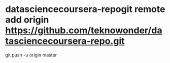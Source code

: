 # datasciencecoursera-repogit remote add origin https://github.com/teknowonder/datasciencecoursera-repo.git
git push -u origin master 
